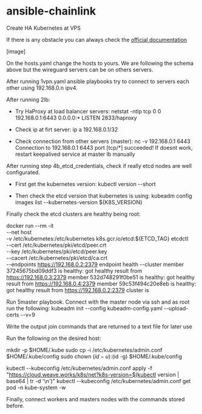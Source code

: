 # ansible-chainlink

Create HA Kubernetes at VPS

If there is any obstacle you can always check the [official documentation](https://kubernetes.io/docs/setup/production-environment/tools/kubeadm/high-availability/)

[image]

On the hosts.yaml change the hosts to yours. We are following the schema above but the wireguard servers can be on others servers.

After running 1vpn.yaml ansible playbooks try to connect to servers each other using 192.168.0.n ipv4.

After running 2lb:

- Try HaProxy at load balancer servers:
  netstat -ntlp
  tcp 0 0 192.168.0.1:6443 0.0.0.0:\* LISTEN 2833/haproxy

- Check ip at firt server:
  ip a
  192.168.0.1/32

- Check connection from other servers (master):
  nc -v 192.168.0.1 6443
  Connection to 192.168.0.1 6443 port [tcp/*] succeeded!
  If doesnt work, restart keepalived service at master lb manually

After running step 4b_etcd_credentials, check if really etcd nodes are well configurated.

- First get the kubernetes version:
  kubectl version --short

- Then check the etcd version that kubernetes is using:
  kubeadm config images list --kubernetes-version ${K8S_VERSION}

Finally check the etcd clusters are healthy being root:

docker run --rm -it \
--net host \
-v /etc/kubernetes:/etc/kubernetes k8s.gcr.io/etcd:${ETCD_TAG} etcdctl \
--cert /etc/kubernetes/pki/etcd/peer.crt \
--key /etc/kubernetes/pki/etcd/peer.key \
--cacert /etc/kubernetes/pki/etcd/ca.crt \
--endpoints https://192.168.0.2:2379 endpoint health --cluster
member 37245675bd09ddf3 is healthy: got healthy result from https://192.168.0.3:2379
member 532d748291f0be51 is healthy: got healthy result from https://192.168.0.4:2379
member 59c53f494c20e8eb is healthy: got healthy result from https://192.168.0.2:2379
cluster is

Run 5master playbook. Connect with the master node via ssh and as root run the following:
kubeadm init --config kubeadm-config.yaml --upload-certs --v=9

Write the output join commands that are returned to a text file for later use

Run the following on the desired host:

mkdir -p $HOME/.kube
sudo cp -i /etc/kubernetes/admin.conf $HOME/.kube/config
sudo chown $(id -u):$(id -g) $HOME/.kube/config

kubectl --kubeconfig /etc/kubernetes/admin.conf apply -f "https://cloud.weave.works/k8s/net?k8s-version=$(kubectl version | base64 | tr -d '\n')"
kubectl --kubeconfig /etc/kubernetes/admin.conf get pod -n kube-system -w

Finally, connect workers and masters nodes with the commands stored before.
